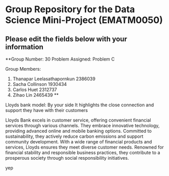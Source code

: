 # Group Repository for the Data Science Mini-Project (EMATM0050)

## Please edit the fields below with your information
**Group Number: 30
Problem Assigned: Problem C

Group Members:
1. Thanapar Leelasathapornkun 2386039
2. Sacha Collinson 1930434
3. Carlos Huet 2312737
4. Zihao Lin 2465439
**

Lloyds bank model: By your side
It highlights the close connection and support they have with their customers

Lloyds Bank excels in customer service, offering convenient financial services through various channels. They embrace innovative technology, providing advanced online and mobile banking options. Committed to sustainability, they actively reduce carbon emissions and support community development. With a wide range of financial products and services, Lloyds ensures they meet diverse customer needs. Renowned for financial stability and responsible business practices, they contribute to a prosperous society through social responsibility initiatives.

yep
